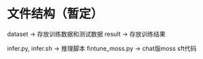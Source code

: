 # 文件结构（暂定）

dataset -> 存放训练数据和测试数据
result -> 存放训练结果

infer.py, infer.sh -> 推理脚本
fintune_moss.py -> chat版moss sft代码